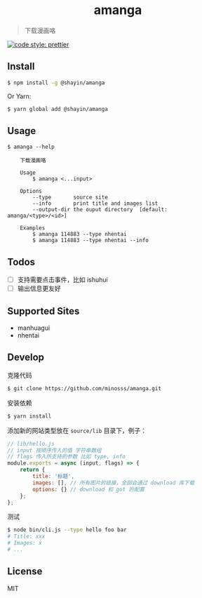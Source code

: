 <h1 align="center">amanga</h1>

> 下载漫画咯

[![code style: prettier](https://img.shields.io/badge/code_style-prettier-ff69b4.svg?style=flat-square)](https://github.com/prettier/prettier)

## Install

```bash
$ npm install -g @shayin/amanga
```

Or Yarn:

```bash
$ yarn global add @shayin/amanga
```

## Usage

```
$ amanga --help

    下载漫画咯

    Usage
        $ amanga <...input>

    Options
        --type       source site
        --info       print title and images list
        --output-dir the ouput directory  [default: amanga/<type>/<id>]

    Examples
        $ amanga 114883 --type nhentai
        $ amanga 114883 --type nhentai --info
```

## Todos

-   [ ] 支持需要点击事件，比如 ishuhui
-   [ ] 输出信息更友好

## Supported Sites

-   manhuagui
-   nhentai

## Develop

克隆代码

```bash
$ git clone https://github.com/minosss/amanga.git
```

安装依赖

```bash
$ yarn install
```

添加新的网站类型放在 `source/lib` 目录下，例子：

```js
// lib/hello.js
// input 按顺序传入的值 字符串数组
// flags 传入所支持的参数 比如 type, info
module.exports = async (input, flags) => {
    return {
        title: '标题',
        images: [], // 所有图片的链接，全部会通过 download 库下载
        options: {} // download 和 got 的配置
    };
};
```

测试

```bash
$ node bin/cli.js --type hello foo bar
# Title: xxx
# Images: x
# ...
```

## License

MIT
